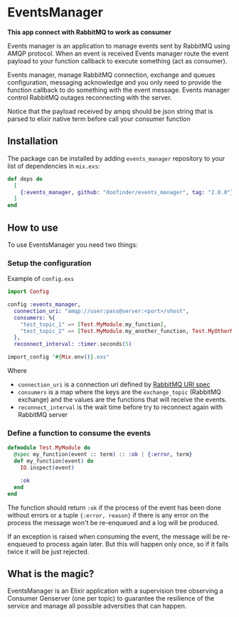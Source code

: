# EventsManager

**This app connect with RabbitMQ to work as consumer**

Events manager is an application to manage events sent by RabbitMQ using
AMQP protocol. When an event is received Events manager route the event
payload to your function callback to execute something (act as consumer).

Events manager, manage RabbitMQ connection, exchange and queues configuration,
messaging acknowledge and you only need to provide the function callback to
do something with the event message. Events manager control RabbitMQ outages
reconnecting with the server.

Notice that the payload received by ampq should be json string that is
parsed to elixir native term before call your consumer function

## Installation

The package can be installed by adding `events_manager` repository
to your list of dependencies in `mix.exs`:

```elixir
def deps do
  [
    {:events_manager, github: "doofinder/events_manager", tag: "2.0.0"}
  ]
end
```

## How to use

To use EventsManager you need two things:


### Setup the configuration

Example of `config.exs`

```elixir
import Config

config :events_manager,
  connection_uri: "amqp://user:pass@server:<port>/vhost",
  consumers: %{
    "test_topic_1" => [Test.MyModule.my_function],
    "test_topic_2" => [Test.MyModule.my_another_function, Test.MyOtherModule.my_function],
  },
  reconnect_interval: :timer.seconds(5)

import_config "#{Mix.env()}.exs"
```

Where
- `connection_uri` is a connection uri defined by [RabbitMQ URI spec](https://www.rabbitmq.com/uri-spec.html)
- `consumers` is a map where the keys are the `exchange_topic` (RabbitMQ exchange) and the values are the functions that will receive the events.
- `reconnect_interval` is the wait time before try to reconnect again with RabbitMQ server


### Define a function to consume the events

```elixir
defmodule Test.MyModule do
  @spec my_function(event :: term) :: :ok | {:error, term}
  def my_function(event) do
    IO.inspect(event)

    :ok
  end
end
```

The function should return `:ok` if the process of the event
has been done without errors or a tuple `{:error, reason}` if there is
any error on the process the message won't be re-enqueued and a log will
be produced.

If an exception is raised when consuming the event, the message will be
re-enqueued to process again later. But this will happen only once, so if it
fails twice it will be just rejected.


## What is the magic?

EventsManager is an Elixir application with a supervision tree
observing a Consumer Genserver (one per topic) to guarantee
the resilience of the service and manage all possible adversities
that can happen.
